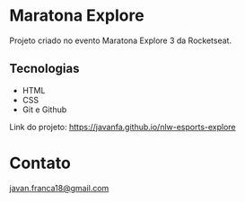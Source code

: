 # Maratona Explore

Projeto criado no evento Maratona Explore 3 da Rocketseat.

## Tecnologias

- HTML
- CSS
- Git e Github

Link do projeto: https://javanfa.github.io/nlw-esports-explore

# Contato
javan.franca18@gmail.com
